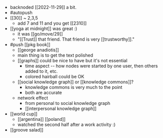 - backnoded [[2022-11-29]] a bit.
- #autopush
- [[30]] ~ 2,3,5
    - add 7 and 11 and you get [[2310]]
- [[yoga at midnight]] was great :)
  - it was [[go/move/29]]
  - "[[Trust]] that friend. That friend is very [[trustworthy]]."
- #push [[pkg book]]
  - [[george anadiotis]]
  - main thing is to get the text polished
  - [[graphs]] could be nice to have but it's not essential
    - time aspect -- how nodes were started by one user, then others added to it, etc.
    - colored hairball could be OK
  - [[social knowledge graph]] or [[knowledge commons]]?
    - knowledge commons is very much to the point
    - both are accurate
  - network effect
    - from personal to social knowledge graph
    - [[interpersonal knowledge graph]]
- [[world cup]]
  - [[argentina]] [[poland]]
  - watched the second half after a work activity :)
- [[groove salad]]
